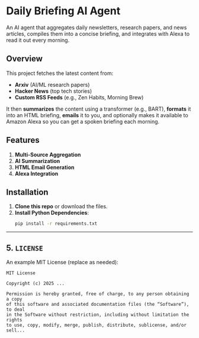 # Daily Briefing AI Agent

An AI agent that aggregates daily newsletters, research papers, and news articles, compiles them into a concise briefing, and integrates with Alexa to read it out every morning.

## Overview

This project fetches the latest content from:

- **Arxiv** (AI/ML research papers)  
- **Hacker News** (top tech stories)  
- **Custom RSS Feeds** (e.g., Zen Habits, Morning Brew)  

It then **summarizes** the content using a transformer (e.g., BART), **formats** it into an HTML briefing, **emails** it to you, and optionally makes it available to Amazon Alexa so you can get a spoken briefing each morning.

## Features

1. **Multi-Source Aggregation**  
2. **AI Summarization**  
3. **HTML Email Generation**  
4. **Alexa Integration**  

## Installation

1. **Clone this repo** or download the files.
2. **Install Python Dependencies**:
   ```bash
   pip install -r requirements.txt

---

## 5. `LICENSE`

An example MIT License (replace as needed):

```plaintext
MIT License

Copyright (c) 2025 ...

Permission is hereby granted, free of charge, to any person obtaining a copy
of this software and associated documentation files (the “Software”), to deal
in the Software without restriction, including without limitation the rights
to use, copy, modify, merge, publish, distribute, sublicense, and/or sell...
